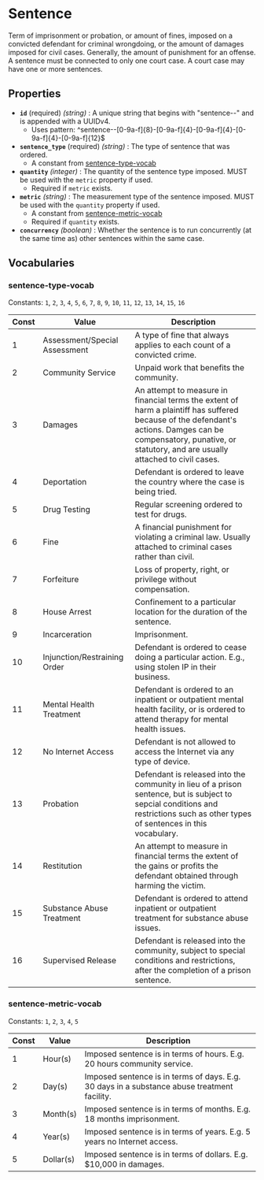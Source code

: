 # Sentence

Term of imprisonment or probation, or amount of fines, imposed on a convicted defendant for criminal wrongdoing, or the amount of damages imposed for civil cases. Generally, the amount of punishment for an offense. A sentence must be connected to only one court case. A court case may have one or more sentences.

## Properties

- **`id`** (required) *(string)* : A unique string that begins with "sentence--" and is appended with a UUIDv4.
  - Uses pattern: ^sentence--[0-9a-f]{8}-[0-9a-f]{4}-[0-9a-f]{4}-[0-9a-f]{4}-[0-9a-f]{12}$
- **`sentence_type`** (required) *(string)* : The type of sentence that was ordered.
	- A constant from [sentence-type-vocab](#sentence-type-vocab)
- **`quantity`** *(integer)* : The quantity of the sentence type imposed. MUST be used with the `metric` property if used.
  - Required if `metric` exists.
- **`metric`** *(string)* : The measurement type of the sentence imposed. MUST be used with the `quantity` property if used.
	- A constant from [sentence-metric-vocab](#sentence-metric-vocab)
  - Required if `quantity` exists.
- **`concurrency`** *(boolean)* : Whether the sentence is to run concurrently (at the same time as) other sentences within the same case.

## Vocabularies

### sentence-type-vocab

Constants: `1`, `2`, `3`, `4`, `5`, `6`, `7`, `8`, `9`, `10`, `11`, `12`, `13`, `14`, `15`, `16`

| Const | Value | Description |
| --- | --- | --- |
| 1 | Assessment/Special Assessment | A type of fine that always applies to each count of a convicted crime.|
| 2 | Community Service | Unpaid work that benefits the community.|
| 3 | Damages | An attempt to measure in financial terms the extent of harm a plaintiff has suffered because of the defendant's actions. Damges can be compensatory, punative, or statutory, and are usually attached to civil cases.|
| 4 | Deportation | Defendant is ordered to leave the country where the case is being tried.|
| 5 | Drug Testing | Regular screening ordered to test for drugs.|
| 6 | Fine | A financial punishment for violating a criminal law. Usually attached to criminal cases rather than civil.|
| 7 | Forfeiture | Loss of property, right, or privilege without compensation.|
| 8 | House Arrest | Confinement to a particular location for the duration of the sentence.|
| 9 | Incarceration | Imprisonment.|
| 10 | Injunction/Restraining Order | Defendant is ordered to cease doing a particular action. E.g., using stolen IP in their business.|
| 11 | Mental Health Treatment | Defendant is ordered to an inpatient or outpatient mental health facility, or is ordered to attend therapy for mental health issues.|
| 12 | No Internet Access | Defendant is not allowed to access the Internet via any type of device.|
| 13 | Probation | Defendant is released into the community in lieu of a prison sentence, but is subject to sepcial conditions and restrictions such as other types of sentences in this vocabulary.|
| 14 | Restitution | An attempt to measure in financial terms the extent of the gains or profits the defendant obtained through harming the victim.|
| 15 | Substance Abuse Treatment | Defendant is ordered to attend inpatient or outpatient treatment for substance abuse issues.|
| 16 | Supervised Release | Defendant is released into the community, subject to special conditions and restrictions, after the completion of a prison sentence.|

### sentence-metric-vocab

Constants: `1`, `2`, `3`, `4`, `5`

| Const | Value | Description |
| --- | --- | --- |
| 1 | Hour(s) | Imposed sentence is in terms of hours. E.g. 20 hours community service.|
| 2 | Day(s) | Imposed sentence is in terms of days. E.g. 30 days in a substance abuse treatment facility.|
| 3 | Month(s) | Imposed sentence is in terms of months. E.g. 18 months imprisonment.|
| 4 | Year(s) | Imposed sentence is in terms of years. E.g. 5 years no Internet access.|
| 5 | Dollar(s) | Imposed sentence is in terms of dollars. E.g. $10,000 in damages.|
